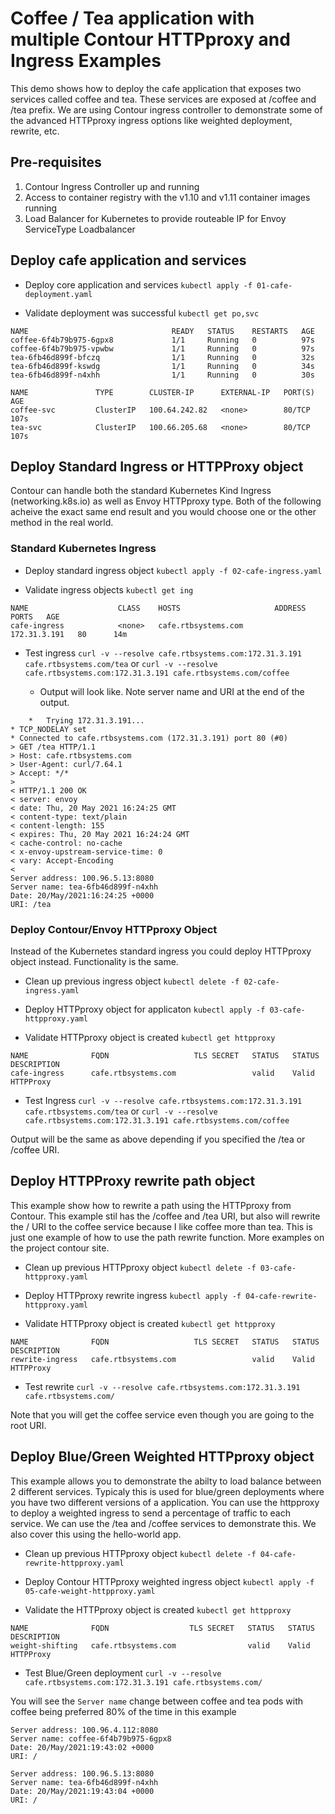 # Coffee / Tea application with multiple Contour HTTPproxy and Ingress Examples

This demo shows how to deploy the cafe application that exposes two services called coffee and tea.  These services are exposed at /coffee and /tea prefix.  We are using Contour ingress controller to demonstrate some of the advanced HTTPproxy ingress options like weighted deployment, rewrite, etc.

## Pre-requisites

1. Contour Ingress Controller up and running
2. Access to container registry with the v1.10 and v1.11 container images running
3. Load Balancer for Kubernetes to provide routeable IP for Envoy ServiceType Loadbalancer

## Deploy cafe application and services

- Deploy core application and services
```kubectl apply -f 01-cafe-deployment.yaml```

- Validate deployment was successful
```kubectl get po,svc```
```
NAME                                READY   STATUS    RESTARTS   AGE
coffee-6f4b79b975-6gpx8             1/1     Running   0          97s
coffee-6f4b79b975-vpwbw             1/1     Running   0          97s
tea-6fb46d899f-bfczq                1/1     Running   0          32s
tea-6fb46d899f-kswdg                1/1     Running   0          34s
tea-6fb46d899f-n4xhh                1/1     Running   0          30s

NAME               TYPE        CLUSTER-IP      EXTERNAL-IP   PORT(S)     AGE
coffee-svc         ClusterIP   100.64.242.82   <none>        80/TCP      107s
tea-svc            ClusterIP   100.66.205.68   <none>        80/TCP      107s
```

## Deploy Standard Ingress or HTTPProxy object

Contour can handle both the standard Kubernetes Kind Ingress (networking.k8s.io) as well as Envoy HTTPproxy type.  Both of the following acheive the exact same end result and you would choose one or the other method in the real world.

### Standard Kubernetes Ingress

- Deploy standard ingress object
```kubectl apply -f 02-cafe-ingress.yaml```

- Validate ingress objects
```kubectl get ing```
```
NAME                    CLASS    HOSTS                     ADDRESS        PORTS   AGE
cafe-ingress            <none>   cafe.rtbsystems.com       172.31.3.191   80      14m
```

- Test ingress
```curl -v --resolve cafe.rtbsystems.com:172.31.3.191 cafe.rtbsystems.com/tea```
or
```curl -v --resolve cafe.rtbsystems.com:172.31.3.191 cafe.rtbsystems.com/coffee```

    - Output will look like.  Note server name and URI at the end of the output.
```
    *   Trying 172.31.3.191...
* TCP_NODELAY set
* Connected to cafe.rtbsystems.com (172.31.3.191) port 80 (#0)
> GET /tea HTTP/1.1
> Host: cafe.rtbsystems.com
> User-Agent: curl/7.64.1
> Accept: */*
>
< HTTP/1.1 200 OK
< server: envoy
< date: Thu, 20 May 2021 16:24:25 GMT
< content-type: text/plain
< content-length: 155
< expires: Thu, 20 May 2021 16:24:24 GMT
< cache-control: no-cache
< x-envoy-upstream-service-time: 0
< vary: Accept-Encoding
<
Server address: 100.96.5.13:8080
Server name: tea-6fb46d899f-n4xhh
Date: 20/May/2021:16:24:25 +0000
URI: /tea
```

### Deploy Contour/Envoy HTTPproxy Object

Instead of the Kubernetes standard ingress you could deploy HTTPproxy object instead.  Functionality is the same.

- Clean up previous ingress object
```kubectl delete -f 02-cafe-ingress.yaml```

- Deploy HTTPproxy object for applicaton
```kubectl apply -f 03-cafe-httpproxy.yaml```

- Validate HTTPproxy object is created
```kubectl get httpproxy```
```
NAME              FQDN                   TLS SECRET   STATUS   STATUS DESCRIPTION
cafe-ingress      cafe.rtbsystems.com                 valid    Valid HTTPProxy
```

- Test Ingress
```curl -v --resolve cafe.rtbsystems.com:172.31.3.191 cafe.rtbsystems.com/tea```
or
```curl -v --resolve cafe.rtbsystems.com:172.31.3.191 cafe.rtbsystems.com/coffee```

Output will be the same as above depending if you specified the /tea or /coffee URI.

## Deploy HTTPProxy rewrite path object 

This example show how to rewrite a path using the HTTPproxy from Contour.  This example stil has the /coffee and /tea URI, but also will rewrite the / URI to the coffee service because I like coffee more than tea.  This is just one example of how to use the path rewrite function.  More examples on the project contour site.

- Clean up previous HTTPproxy object
```kubectl delete -f 03-cafe-httpproxy.yaml```

- Deploy HTTPproxy rewrite ingress
```kubectl apply -f 04-cafe-rewrite-httpproxy.yaml```

- Validate HTTPproxy object is created
```kubectl get httpproxy```
```
NAME              FQDN                   TLS SECRET   STATUS   STATUS DESCRIPTION
rewrite-ingress   cafe.rtbsystems.com                 valid    Valid HTTPProxy
```
- Test rewrite
```curl -v --resolve cafe.rtbsystems.com:172.31.3.191 cafe.rtbsystems.com/```

Note that you will get the coffee service even though you are going to the root URI. 

## Deploy Blue/Green Weighted HTTPproxy object

This example allows you to demonstrate the abilty to load balance between 2 different services.  Typicaly this is used for blue/green deployments where you have two different versions of a application.  You can use the httpproxy to deploy a weighted ingress to send a percentage of traffic to each service.  We can use the /tea and /coffee services to demonstrate this.  We also cover this using the hello-world app.

- Clean up previous HTTPproxy object
```kubectl delete -f 04-cafe-rewrite-httpproxy.yaml```

- Deploy Contour HTTPproxy weighted ingress object
```kubectl apply -f 05-cafe-weight-httpproxy.yaml```

- Validate the HTTPproxy object is created
```kubectl get httpproxy```
```
NAME              FQDN                  TLS SECRET   STATUS   STATUS DESCRIPTION
weight-shifting   cafe.rtbsystems.com                valid    Valid HTTPProxy
```

-  Test Blue/Green deployment
```curl -v --resolve cafe.rtbsystems.com:172.31.3.191 cafe.rtbsystems.com/```

You will see the `Server name` change between coffee and tea pods with coffee being preferred 80% of the time in this example

```
Server address: 100.96.4.112:8080
Server name: coffee-6f4b79b975-6gpx8
Date: 20/May/2021:19:43:02 +0000
URI: /
```
```
Server address: 100.96.5.13:8080
Server name: tea-6fb46d899f-n4xhh
Date: 20/May/2021:19:43:04 +0000
URI: /
```